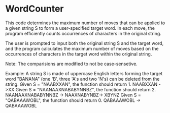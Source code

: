 # WordCounter
This code determines the maximum number of moves that can be applied to a given string S to form a user-specified target word. In each move, the program efficiently counts occurrences of characters in the original string.

The user is prompted to input both the original string S and the target word, and the program calculates the maximum number of moves based on the occurrences of characters in the target word within the original string.

Note: The comparisions are modified to not be case-sensetive.

Example:
A string S is made of uppercase English letters forming the target word "BANANA" (one 'B', three 'A's and two 'N's) can be deleted from the string.
Given S = "NAABXXAN", the function should return 1.
NAABXXAN ->XX
Given S = "NAANAAXNABABYNNBZ", the function should return 2. NAANAAXNABABYNNBZ -> NAAXNABYNBZ-> XBYNZ
Given S = "QABAAAWOBL", the function should return 0. QABAAAWOBL -> QABAAAWOBL
